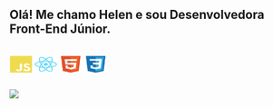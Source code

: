 ## Olá! Me chamo Helen e sou Desenvolvedora Front-End Júnior.

<div style="display: inline_block"><br>
  <img align="center" height="30" width="40" src="https://raw.githubusercontent.com/devicons/devicon/master/icons/javascript/javascript-plain.svg">
  <img align="center" height="30" width="40" src="https://raw.githubusercontent.com/devicons/devicon/master/icons/react/react-original.svg">
  <img align="center" height="30" width="40" src="https://raw.githubusercontent.com/devicons/devicon/master/icons/html5/html5-original.svg">
  <img align="center" height="30" width="40" src="https://raw.githubusercontent.com/devicons/devicon/master/icons/css3/css3-original.svg">
</div>
  
  ##
 
<div>
  <a target="_blank" href="https://www.linkedin.com/in/devhelenalves">
  <img target="_blank" src="https://img.shields.io/badge/-LinkedIn-%230077B5?style=for-the-badge&logo=linkedin&logoColor=white"></a>
</div>

